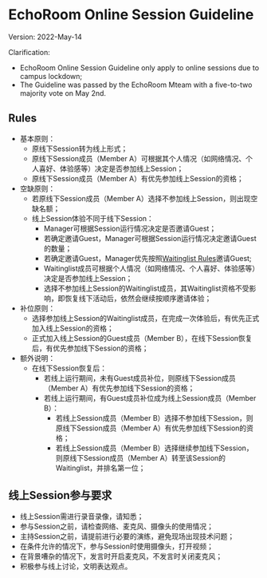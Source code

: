 # EchoRoom Online Session Guideline

Version: 2022-May-14

Clarification: 
* EchoRoom Online Session Guideline only apply to online sessions due to campus lockdown;
* The Guideline was passed by the EchoRoom Mteam with a five-to-two majority vote on May 2nd.

## Rules

* 基本原则：
  * 原线下Session转为线上形式；
  * 原线下Session成员（Member A）可根据其个人情况（如网络情况、个人喜好、体验感等）决定是否参加线上Session；
  * 原线下Session成员（Member A）有优先参加线上Session的资格；
* 空缺原则：
  * 若原线下Session成员（Member A）选择不参加线上Session，则出现空缺名额；
  * 线上Session体验不同于线下Session：
    * Manager可根据Session运行情况决定是否邀请Guest；
    * 若确定邀请Guest，Manager可根据Session运行情况决定邀请Guest的数量；
    * 若确定邀请Guest，Manager优先按照[Waitinglist Rules](https://github.com/ChenxiSSS/theEchoRoom/blob/QQ/Roles/Guest.md)邀请Guest;
    * Waitinglist成员可根据个人情况（如网络情况、个人喜好、体验感等）决定是否参加线上Session；
    * 选择不参加线上Session的Waitinglist成员，其Waitinglist资格不受影响，即恢复线下活动后，依然会继续按顺序邀请体验；
* 补位原则：
  * 选择参加线上Session的Waitinglist成员，在完成一次体验后，有优先正式加入线上Session的资格；
  * 正式加入线上Session的Guest成员（Member B），在线下Session恢复后，有优先参加线下Session的资格；
* 额外说明：
  * 在线下Session恢复后：
    * 若线上运行期间，未有Guest成员补位，则原线下Session成员（Member A）有优先参加线下Session的资格；
    * 若线上运行期间，有Guest成员补位成为线上Session成员（Member B）：
      * 若线上Session成员（Member B）选择不参加线下Session，则原线下Session成员（Member A）有优先参加线下Session的资格；
      * 若线上Session成员（Member B）选择继续参加线下Session，则原线下Session成员（Member A）转至该Session的Waitinglist，并排名第一位；

## 线上Session参与要求

* 线上Session需进行录音录像，请知悉；
* 参与Session之前，请检查网络、麦克风、摄像头的使用情况；
* 主持Session之前，请提前进行必要的演练，避免现场出现技术问题；
* 在条件允许的情况下，参与Session时使用摄像头，打开视频；
* 在背景嘈杂的情况下，发言时开启麦克风，不发言时关闭麦克风；
* 积极参与线上讨论，文明表达观点。
